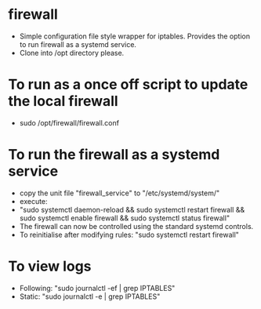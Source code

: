 # firewall
- Simple configuration file style wrapper for iptables. Provides the option to run firewall as a systemd service.
- Clone into /opt directory please.

# To run as a once off script to update the local firewall
- sudo /opt/firewall/firewall.conf

# To run the firewall as a systemd service 
- copy the unit file "firewall_service" to "/etc/systemd/system/"
- execute: 
- "sudo systemctl daemon-reload && sudo systemctl restart firewall && sudo systemctl enable firewall && sudo systemctl status firewall"
- The firewall can now be controlled using the standard systemd controls. 
- To reinitialise after modifying rules: "sudo systemctl restart firewall" 

# To view logs
- Following: "sudo journalctl -ef | grep IPTABLES"
- Static: "sudo journalctl -e | grep IPTABLES"
